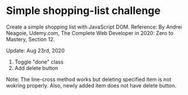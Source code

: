 # Simple shopping-list challenge

Create a simple shopping list with JavaScript DOM. 
Reference: By Andrei Neagoie, Udemy.com, The Complete Web Developer in 2020: Zero to Mastery, Section 12.

Update: Aug 23rd, 2020
1. Toggle "done" class
2. Add delete button

Note: The line-cross method works but deleting specified item is not wokring properly.
Also, newly added item does not have delete button.
